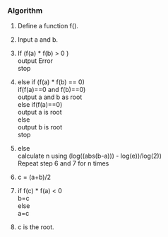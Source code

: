  
### Algorithm
1. Define a function f().
2. Input a and b.
3. If (f(a) * f(b) > 0 ) <br>
   output Error <br>
   stop <br>
4. else if (f(a) * f(b) == 0) <br>
    if(f(a)==0 and f(b)==0) <br>
     output a and b as root <br>
    else if(f(a)==0) <br>
     output a is root <br>
    else <br>
     output b is root <br>
   stop <br>
 5. else <br>
     calculate n  using (log((abs(b-a))) - log(e))/log(2)) <br>
     Repeat step 6 and 7 for n times <br>
     
  
  6. c = (a+b)/2 <br>
  7. if f(c) * f(a) < 0 <br>
      b=c <br>
     else <br>
      a=c <br>
  8. c is the root.
